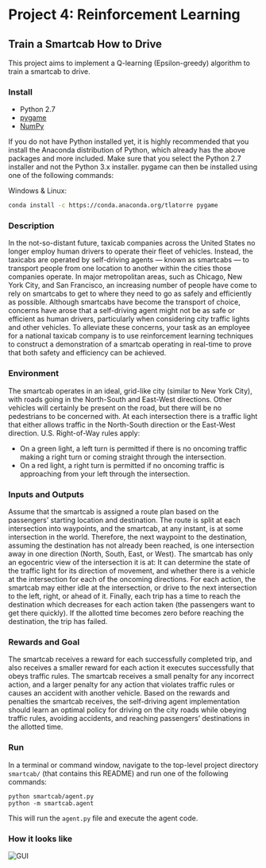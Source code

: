 # Project 4: Reinforcement Learning
## Train a Smartcab How to Drive
This project aims to implement a Q-learning (Epsilon-greedy) algorithm to train a smartcab to drive. 
### Install

 * Python 2.7
 * [pygame](https://www.pygame.org/wiki/GettingStarted)
 * [NumPy](http://www.numpy.org/)

If you do not have Python installed yet, it is highly recommended that you install the Anaconda distribution of Python, which already has the above packages and more included. Make sure that you select the Python 2.7 installer and not the Python 3.x installer. pygame can then be installed using one of the following commands:

Windows & Linux:
```bash
conda install -c https://conda.anaconda.org/tlatorre pygame
```

### Description
In the not-so-distant future, taxicab companies across the United States no longer employ human drivers to operate their fleet of vehicles. Instead, the taxicabs are operated by self-driving agents — known as smartcabs — to transport people from one location to another within the cities those companies operate. In major metropolitan areas, such as Chicago, New York City, and San Francisco, an increasing number of people have come to rely on smartcabs to get to where they need to go as safely and efficiently as possible. Although smartcabs have become the transport of choice, concerns have arose that a self-driving agent might not be as safe or efficient as human drivers, particularly when considering city traffic lights and other vehicles. To alleviate these concerns, your task as an employee for a national taxicab company is to use reinforcement learning techniques to construct a demonstration of a smartcab operating in real-time to prove that both safety and efficiency can be achieved.

### Environment
The smartcab operates in an ideal, grid-like city (similar to New York City), with roads going in the North-South and East-West directions. Other vehicles will certainly be present on the road, but there will be no pedestrians to be concerned with. At each intersection there is a traffic light that either allows traffic in the North-South direction or the East-West direction. U.S. Right-of-Way rules apply:
* On a green light, a left turn is permitted if there is no oncoming traffic making a right turn or coming straight through the intersection.
* On a red light, a right turn is permitted if no oncoming traffic is approaching from your left through the intersection. 


### Inputs and Outputs
Assume that the smartcab is assigned a route plan based on the passengers’ starting location and destination. The route is split at each intersection into waypoints, and the smartcab, at any instant, is at some intersection in the world. Therefore, the next waypoint to the destination, assuming the destination has not already been reached, is one intersection away in one direction (North, South, East, or West). The smartcab has only an egocentric view of the intersection it is at: It can determine the state of the traffic light for its direction of movement, and whether there is a vehicle at the intersection for each of the oncoming directions. For each action, the smartcab may either idle at the intersection, or drive to the next intersection to the left, right, or ahead of it. Finally, each trip has a time to reach the destination which decreases for each action taken (the passengers want to get there quickly). If the allotted time becomes zero before reaching the destination, the trip has failed.


###  Rewards and Goal
The smartcab receives a reward for each successfully completed trip, and also receives a smaller reward for each action it executes successfully that obeys traffic rules. The smartcab receives a small penalty for any incorrect action, and a larger penalty for any action that violates traffic rules or causes an accident with another vehicle. Based on the rewards and penalties the smartcab receives, the self-driving agent implementation should learn an optimal policy for driving on the city roads while obeying traffic rules, avoiding accidents, and reaching passengers’ destinations in the allotted time.


### Run

In a terminal or command window, navigate to the top-level project directory `smartcab/` (that contains this README) and run one of the following commands:

```python smartcab/agent.py```  
```python -m smartcab.agent```

This will run the `agent.py` file and execute the agent code.


### How it looks like
![GUI](GUI.png)
